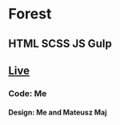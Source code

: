 # Forest
## HTML SCSS JS Gulp
## [Live](https://mikespl.github.io/Forest)
### Code: Me
#### Design: Me and Mateusz Maj